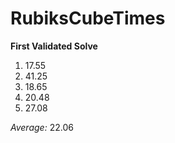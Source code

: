 # RubiksCubeTimes
**First Validated Solve**
1. 17.55
2. 41.25
3. 18.65
4. 20.48
5. 27.08

*Average:* 22.06
